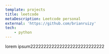 ```yaml
---
template: projects
title: leetcode
metaDescription: Leetcode personal
external: 'https://github.com/brianruizy'
tech: 
    - python
---
```

lorem ipsum2222222222222222222222222222
